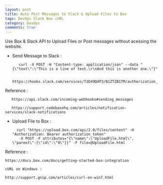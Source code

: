```yaml
---
layout: post
title: Auto Post Messages to Slack & Upload Files to Box
tags: DevOps Slack Box cURL
category: DevOps
comments: true
---
```


Use Box & Slack API to Upload Files or Post messages without acessing the website.

- Send Message to Slack :


         curl -X POST -H "Content-type: application/json" --data "{\"text\":\"This is a line of text.\r\nAnd this is another one.\"}"

         https://hooks.slack.com/services/T1D49Q4P3/B1ZTZB1TM/authorization_token

Reference :

       https://api.slack.com/incoming-webhooks#sending_messages

       https://support.codebasehq.com/articles/notification-services/slack-notifications


- Upload File to Box : 

        curl "https://upload.box.com/api/2.0/files/content" -H "Authorization: Bearer authorization_token"
         -X POST -F attributes="{\"name\":\"UploadFile.html\", \"parent\":{\"id\":\"0\"}}" -F file=@UploadFile.html

Reference :

    https://docs.box.com/docs/getting-started-box-integration

    cURL on Windows :

    http://support.gnip.com/articles/curl-on-win7.html
